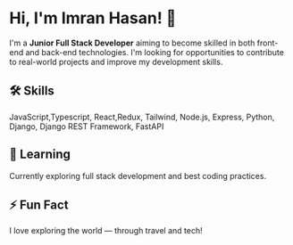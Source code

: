 # Hi, I'm Imran Hasan! 👋

I'm a **Junior Full Stack Developer** aiming to become skilled in both front-end and back-end technologies. I'm looking for opportunities to contribute to real-world projects and improve my development skills.

## 🛠 Skills
JavaScript,Typescript, React,Redux, Tailwind, Node.js, Express, Python, Django, Django REST Framework, FastAPI

## 🌱 Learning
Currently exploring full stack development and best coding practices.

## ⚡ Fun Fact
I love exploring the world — through travel and tech!
